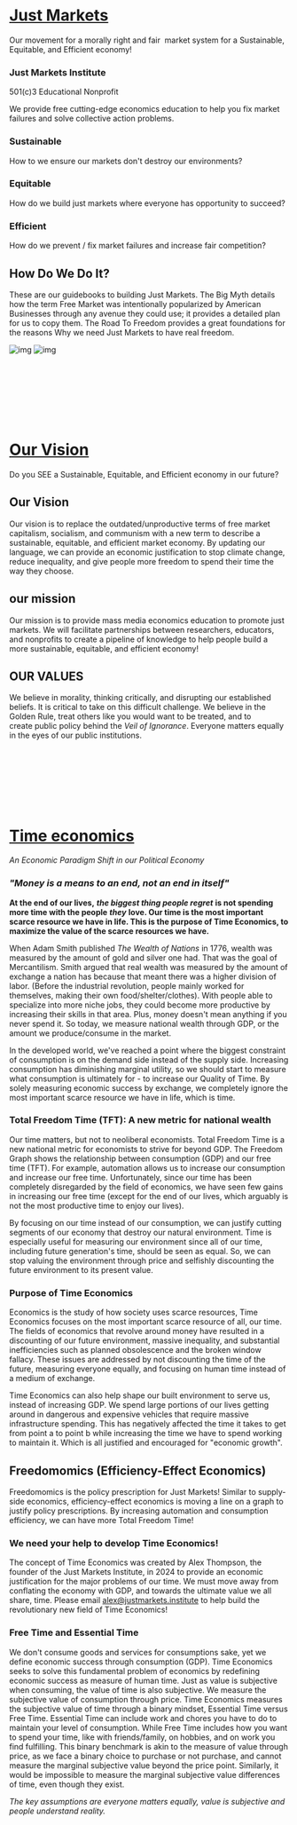 [Just Markets](https://www.justmarkets.institute/home)
============

Our movement for a morally right and fair  market system for a Sustainable, Equitable, and Efficient economy!

### **Just Markets Institute**

501(c)3 Educational Nonprofit

We provide free cutting-edge economics education to help you fix market failures and solve collective action problems. 

### Sustainable

How to we ensure our markets don't destroy our environments?

### Equitable

How do we build just markets where everyone has opportunity to succeed?

### Efficient

How do we prevent / fix market failures and increase fair competition?

How Do We Do It?
----------------

These are our guidebooks to building Just Markets. The Big Myth details how the term Free Market was intentionally popularized by American Businesses through any avenue they could use; it provides a detailed plan for us to copy them. The Road To Freedom provides a great foundations for the reasons Why we need Just Markets to have real freedom.

![img](https://github.com/FreshSoftware4/AllorEverything/blob/87c50a67710584565828cf57a057389749d167c0/Resources/Just%20Economics/img/image.png) ![img](https://github.com/FreshSoftware4/AllorEverything/blob/87c50a67710584565828cf57a057389749d167c0/Resources/Just%20Economics/img/image2.png)   




<br>
<br>
<br>
<br>
<br>
<br>

[Our Vision](https://www.justmarkets.institute/about-us/our-vision)
==========

Do you SEE a Sustainable, Equitable, and Efficient economy in our future?

Our Vision
----------

Our vision is to replace the outdated/unproductive terms of free market capitalism, socialism, and communism with a new term to describe a sustainable, equitable, and efficient market economy. By updating our language, we can provide an economic justification to stop climate change, reduce inequality, and give people more freedom to spend their time the way they choose. 

our mission
-----------

Our mission is to provide mass media economics education to promote just markets. We will facilitate partnerships between researchers, educators, and nonprofits to create a pipeline of knowledge to help people build a more sustainable, equitable, and efficient economy!

OUR VALUES
----------

We believe in morality, thinking critically, and disrupting our established beliefs. It is critical to take on this difficult challenge. We believe in the Golden Rule, treat others like you would want to be treated, and to create public policy behind the _Veil of Ignorance_. Everyone matters equally in the eyes of our public institutions.


<br>
<br>
<br>
<br>
<br>
<br>



[Time economics](https://www.justmarkets.institute/economics/time-economics)
==============

_An Economic Paradigm Shift in our Political Economy_

### _"_Money is a means to an end, not an end in itself_"_

**At the end of our lives,** _**the biggest thing people regret**_ **is not spending more time with the people** _**they**_ **love. Our time is the most important scarce resource we have in life. This is the purpose of Time Economics, to maximize the value of the scarce resources we have.**

When Adam Smith published _The Wealth of Nations_ in 1776, wealth was measured by the amount of gold and silver one had. That was the goal of Mercantilism. Smith argued that real wealth was measured by the amount of exchange a nation has because that meant there was a higher division of labor. (Before the industrial revolution, people mainly worked for themselves, making their own food/shelter/clothes). With people able to specialize into more niche jobs, they could become more productive by increasing their skills in that area. Plus, money doesn't mean anything if you never spend it. So today, we measure national wealth through GDP, or the amount we produce/consume in the market. 

In the developed world, we've reached a point where the biggest constraint of consumption is on the demand side instead of the supply side. Increasing consumption has diminishing marginal utility, so we should start to measure what consumption is ultimately for - to increase our Quality of Time. By solely measuring economic success by exchange, we completely ignore the most important scarce resource we have in life, which is time. 

### **Total Freedom Time (TFT): A new metric for national wealth**

Our time matters, but not to neoliberal economists. Total Freedom Time is a new national metric for economists to strive for beyond GDP. The Freedom Graph shows the relationship between consumption (GDP) and our free time (TFT). For example, automation allows us to increase our consumption and increase our free time. Unfortunately, since our time has been completely disregarded by the field of economics, we have seen few gains in increasing our free time (except for the end of our lives, which arguably is not the most productive time to enjoy our lives). 

By focusing on our time instead of our consumption, we can justify cutting segments of our economy that destroy our natural environment. Time is especially useful for measuring our environment since all of our time, including future generation's time, should be seen as equal. So, we can stop valuing the environment through price and selfishly discounting the future environment to its present value. 

### **Purpose of Time Economics**

Economics is the study of how society uses scarce resources, Time Economics focuses on the most important scarce resource of all, our time. The fields of economics that revolve around money have resulted in a discounting of our future environment, massive inequality, and substantial inefficiencies such as planned obsolescence and the broken window fallacy. These issues are addressed by not discounting the time of the future, measuring everyone equally, and focusing on human time instead of a medium of exchange. 

Time Economics can also help shape our built environment to serve us, instead of increasing GDP. We spend large portions of our lives getting around in dangerous and expensive vehicles that require massive infrastructure spending. This has negatively affected the time it takes to get from point a to point b while increasing the time we have to spend working to maintain it. Which is all justified and encouraged for "economic growth". 

Freedomomics (Efficiency-Effect Economics)
------------------------------------------

Freedomomics is the policy prescription for Just Markets! Similar to supply-side economics, efficiency-effect economics is moving a line on a graph to justify policy prescriptions. By increasing automation and consumption efficiency, we can have more Total Freedom Time!

### **We need your help to develop Time Economics!**

The concept of Time Economics was created by Alex Thompson, the founder of the Just Markets Institute, in 2024 to provide an economic justification for the major problems of our time. We must move away from conflating the economy with GDP, and towards the ultimate value we all share, time. Please email alex@justmarkets.institute to help build the revolutionary new field of Time Economics!

### Free Time and Essential Time

We don't consume goods and services for consumptions sake, yet we define economic success through consumption (GDP). Time Economics seeks to solve this fundamental problem of economics by redefining economic success as measure of human time. Just as value is subjective when consuming, the value of time is also subjective. We measure the subjective value of consumption through price. Time Economics measures the subjective value of time through a binary mindset, Essential Time versus Free Time. Essential Time can include work and chores you have to do to maintain your level of consumption. While Free Time includes how you want to spend your time, like with friends/family, on hobbies, and on work you find fulfilling. This binary benchmark is akin to the measure of value through price, as we face a binary choice to purchase or not purchase, and cannot measure the marginal subjective value beyond the price point. Similarly, it would be impossible to measure the marginal subjective value differences of time, even though they exist. 

_The key assumptions are everyone matters equally, value is subjective and people understand reality._
